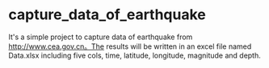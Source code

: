 # capture_data_of_earthquake
It's a simple project to capture data of earthquake from http://www.cea.gov.cn。The results will be written in an excel file named Data.xlsx including five cols, time, latitude, longitude, magnitude and depth.
